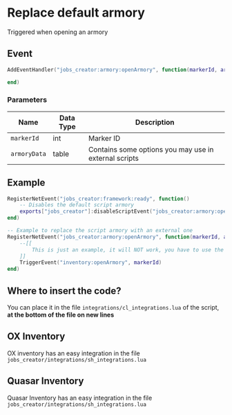 # Replace default armory

Triggered when opening an armory

## Event

```lua
AddEventHandler("jobs_creator:armory:openArmory", function(markerId, armoryData)

end)
```

### Parameters

| Name         | Data Type | Description                                           |
| ------------ | --------- | ----------------------------------------------------- |
| `markerId`   | int       | Marker ID                                             |
| `armoryData` | table     | Contains some options you may use in external scripts |

## Example

```lua
RegisterNetEvent("jobs_creator:framework:ready", function() 
    -- Disables the default script armory
    exports["jobs_creator"]:disableScriptEvent("jobs_creator:armory:openArmory")
end)

-- Example to replace the script armory with an external one
RegisterNetEvent("jobs_creator:armory:openArmory", function(markerId, armoryData)
    --[[
        This is just an example, it will NOT work, you have to use the event from your inventory
    ]]
    TriggerEvent("inventory:openArmory", markerId)
end)
```

## Where to insert the code?

You can place it in the file `integrations/cl_integrations.lua` of the script, **at the bottom of the file on new lines**

## OX Inventory

OX inventory has an easy integration in the file `jobs_creator/integrations/sh_integrations.lua`

## Quasar Inventory

Quasar Inventory has an easy integration in the file `jobs_creator/integrations/sh_integrations.lua`
